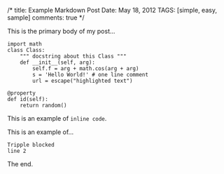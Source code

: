 /*
title:  Example Markdown Post
Date:   May 18, 2012
TAGS:   [simple, easy, sample]
comments:  true
*/

This is the primary body of my post...

    import math
    class Class:
        """ docstring about this Class """
        def __init__(self, arg):
            self.f = arg + math.cos(arg + arg)
            s = 'Hello World!' # one line comment
            url = escape("highlighted text")

    @property
    def id(self):
        return random()

This is an example of `inline code`.

This is an example of...

```
Tripple blocked
line 2
```

The end.
